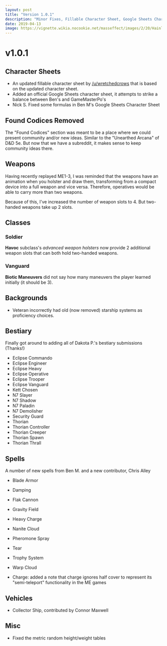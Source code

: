 ```yaml
---
layout: post
title: "Version 1.0.1"
description: "Minor Fixes, Fillable Character Sheet, Google Sheets Character Sheet"
date: 2019-04-13
image: https://vignette.wikia.nocookie.net/masseffect/images/2/20/Hainly_Abrams_charshot.png/revision/latest?cb=20181104194445
---
```


# v1.0.1


## Character Sheets

- An updated fillable character sheet by [/u/wretchedcrows](https://www.reddit.com/user/wretchedcrows) that is based on the updated character sheet.
- Added an official Google Sheets character sheet, it attempts to strike a balance between Ben's and GameMasterPo's
- Nick S. Fixed some formulas in Ben M's Google Sheets Character Sheet

## Found Codices Removed
The "Found Codices" section was meant to be a place where we could present community and/or new ideas. Similar to the 
"Unearthed Arcana" of D&D 5e. But now that we have a subreddit, it makes sense to keep community ideas there. 
 

## Weapons
Having recently replayed ME1-3, I was reminded that the weapons have an animation when you holster and draw them, transforming from
a compact device into a full weapon and vice versa. Therefore, operatives would be able to carry more than two weapons.

Because of this, I've increased the number of weapon slots to 4. But two-handed weapons take up 2 slots.

## Classes

### Soldier

__Havoc__ subclass's _advanced weapon holsters_ now provide 2 additional weapon slots that can both hold two-handed weapons. 

### Vanguard

__Biotic Maneuvers__ did not say how many maneuvers the player learned initially (it should be 3).

## Backgrounds
- Veteran incorrectly had old (now removed) starship systems as proficiency choices.

## Bestiary

Finally got around to adding all of Dakota P.'s bestiary submissions (Thanks!)

- Eclipse Commando
- Eclipse Engineer
- Eclipse Heavy
- Eclipse Operative
- Eclipse Trooper
- Eclipse Vanguard
- Kett Chosen
- N7 Slayer
- N7 Shadow
- N7 Paladin
- N7 Demolisher
- Security Guard
- Thorian
- Thorian Controller
- Thorian Creeper
- Thorian Spawn
- Thorian Thrall

## Spells
A number of new spells from Ben M. and a new contributor, Chris Alley

- Blade Armor
- Damping
- Flak Cannon
- Gravity Field
- Heavy Charge
- Nanite Cloud
- Pheromone Spray
- Tear
- Trophy System
- Warp Cloud

- Charge: added a note that charge ignores half cover to represent its "semi-teleport" functionality in the ME games

## Vehicles

- Collector Ship, contributed by Connor Maxwell

## Misc

- Fixed the metric random height/weight tables
